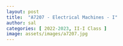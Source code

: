 ```yaml
---
layout: post
title:  "A7207 - Electrical Machines - I"
author: sal
categories: [ 2022-2023, II-I Class ]
image: assets/images/a7207.jpg
---
```


